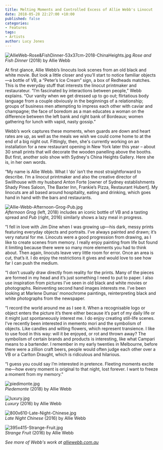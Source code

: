 ```yaml
---
title: Melting Moments and Controlled Excess of Allie Webb's Linocut
date: 2018-05-28 22:27:00 +10:00
published: false
categories:
- Features
tags:
- Artists
author: Lucy Jones
---
```


![AllieWeb-Rose&FishDinner-53x37cm-2018-ChinaHeights.jpg](/uploads/AllieWeb-Rose&FishDinner-53x37cm-2018-ChinaHeights.jpg)
*Rose and Fish Dinner* (2018) by Allie Webb

At first glance, Allie Webb’s linocuts look scenes from an old black and white movie. But look a little closer and you’ll start to notice familiar objects—a bottle of VB, a “Peter’s Ice Cream” sign, a box of Redheads matches. This is the everyday stuff that interests the linocut printmaker and restaurateur. “I’m fascinated by interactions between people,” Webb explains. “Our vanity when we get dressed up to go out; flirtatious body language from a couple obviously in the beginnings of a relationship; groups of business men attempting to impress each other with caviar and champagne; the face of boredom as a man educates a woman on the difference between the left bank and right bank of Bordeaux; women gathering for lunch with vapid, nasty gossip.”

Webb’s work captures these moments, when guards are down and heart rates are up, as well as the meals we wish we could come home to at the end of a big night out. Fittingly, then, she's currently working on an installation for a new restaurant opening in New York later this year – about 30 small prints that will decorate the wooden panelling above the booths. But first, another solo show with Sydney's China Heights Gallery. Here she is, in her own words.

“My name is Allie Webb. What I ‘do’ isn’t the most straightforward to describe. I’m a linocut printmaker and also the creative director of Swillhouse with my husband Anton Forte \[owner of Sydney establishments Shady Pines Saloon, The Baxter Inn, Frankie’s Pizza, Restaurant Hubert\]. My linocuts are all based around hospitality, eating and drinking, which goes hand in hand with the bars and restaurants.

![Allie-Webb-Afternoon-Grog-Pub.jpg](/uploads/Allie-Webb-Afternoon-Grog-Pub.jpg)\
*Afternoon Grog* (left, 2018) includes an iconic bottle of VB and a tasting spread and *Pub* (right, 2016) similarly shows a lazy meal in progress.

“I fell in love with Jim Dine when I was growing up—his dark, messy prints featuring everyday objects and portraits. I’ve always painted and drawn; it’s very natural for me. Linocuts were a good progression from drawing, as I like to create scenes from memory. I really enjoy painting from life but found it limiting because there were so many more elements you had to think about. Then again, linocuts leave very little room for error. Once an area is cut, that’s it. I do enjoy the restrictions it gives and would love to see how far I can push the medium.

“I don’t usually draw directly from reality for the prints. Many of the pieces are formed in my head and it’s just something I need to put to paper. I also use inspiration from pictures I’ve seen in old black and white movies or photographs. Reinventing second hand images interests me. I’ve been looking at Marlene Dumas’ monochrome paintings, reinterpreting black and white photographs from the newspaper.

“I record the world around me as I see it. When a recognisable logo or object enters the picture it’s there either because it’s part of my daily life or it might just spontaneously interest me. I do enjoy creating still-life scenes. I’ve recently been interested in memento mori and the symbolism of objects. Like candles and wilting flowers, which represent transience. I like to use food in this way: will it be enjoyed, or rot and thrown away? The symbolism of certain brands and products is interesting, like what Campari means to a bartender. I remember in my early twenties in Melbourne, before there were a zillion craft beers, people would often judge each other over a VB or a Carlton Draught, which is ridiculous and hilarious.

“I guess you could say I’m interested in pretence. Fleeting moments excite me—how every moment is original to that night, lost forever. I want to freeze a moment from my memory.”

![piedimonte.jpg](/uploads/piedimonte.jpg)\
*Piedemonte* (2018) by Allie Webb

![luxury.jpg](/uploads/luxury.jpg)\
*Luxury* (2016) by Allie Webb

![800x610-Late-Night-Chinese.jpg](/uploads/800x610-Late-Night-Chinese.jpg)\
*Late Night Chinese* (2016) by Allie Webb

![395x415-Strange-Fruit.jpg](/uploads/395x415-Strange-Fruit.jpg)\
*Strange Fruit* (2016) by Allie Webb

*See more of Webb's work at [alliewebb.com.au](https://www.alliewebb.com.au/)*